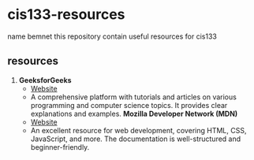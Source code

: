 # cis133-resources
name bemnet
this repository contain useful resources for cis133
## resources

1. **GeeksforGeeks**
   - [Website](https://www.geeksforgeeks.org/)
   - A comprehensive platform with tutorials and articles on various programming and computer science topics. It provides clear explanations and examples.
**Mozilla Developer Network (MDN)**
   - [Website](https://developer.mozilla.org/)
   - An excellent resource for web development, covering HTML, CSS, JavaScript, and more. The documentation is well-structured and beginner-friendly.